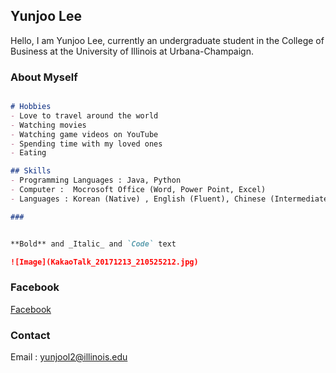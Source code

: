 ## Yunjoo Lee

Hello, I am Yunjoo Lee, currently an undergraduate student in the College of Business at the University of Illinois at Urbana-Champaign. 


### About Myself


```markdown

# Hobbies
- Love to travel around the world
- Watching movies
- Watching game videos on YouTube
- Spending time with my loved ones
- Eating

## Skills
- Programming Languages : Java, Python
- Computer :  Mocrosoft Office (Word, Power Point, Excel)
- Languages : Korean (Native) , English (Fluent), Chinese (Intermediate)

### 


**Bold** and _Italic_ and `Code` text

![Image](KakaoTalk_20171213_210525212.jpg)
```

### Facebook
[Facebook](https://www.facebook.com/yunjoo.lee.9843)


### Contact

Email : yunjool2@illinois.edu
